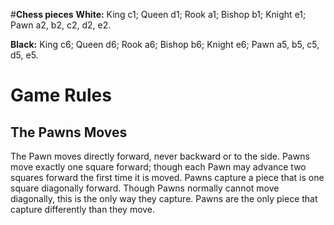 #**Chess pieces**
**White:**
King c1; Queen d1; Rook a1; Bishop b1; Knight e1; Pawn a2, b2, c2, d2, e2.

**Black:**
King c6; Queen d6; Rook a6; Bishop b6; Knight e6; Pawn a5, b5, c5, d5, e5.

# Game Rules

## The Pawns Moves
The Pawn moves directly forward, never backward or to the side. Pawns move exactly one square forward; though each Pawn may advance two squares forward the first time it is moved. Pawns capture a piece that is one square diagonally forward. Though Pawns normally cannot move diagonally, this is the only way they capture. Pawns are the only piece that capture differently than they move.
